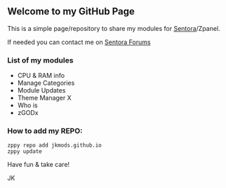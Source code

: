 ## Welcome to my GitHub Page

This is a simple page/repository to share my modules for [Sentora](http://www.sentora.org/)/Zpanel. 

If needed you can contact me on [Sentora Forums](http://forums.sentora.org/)

### List of my modules

- CPU & RAM info
- Manage Categories
- Module Updates
- Theme Manager X
- Who is
- zGODx

### How to add my REPO:
```
zppy repo add jkmods.github.io
zppy update
 ```


Have fun & take care!

JK
